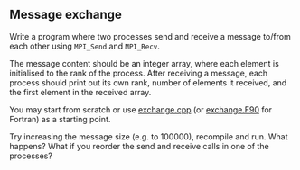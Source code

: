 ## Message exchange

Write a program where two processes send and receive a message to/from
each other using `MPI_Send` and `MPI_Recv`.

The message content should be an integer array, where each element is
initialised to the rank of the process. After receiving a message, each
process should print out its own rank, number of elements it received,
and the first element in the received array.

You may start from scratch or use [exchange.cpp](exchange.cpp) (or
[exchange.F90](exchange.F90) for Fortran) as a starting point.

Try increasing the message size (e.g. to 100000), recompile and run. What
happens? What if you reorder the send and receive calls in one of the
processes?
